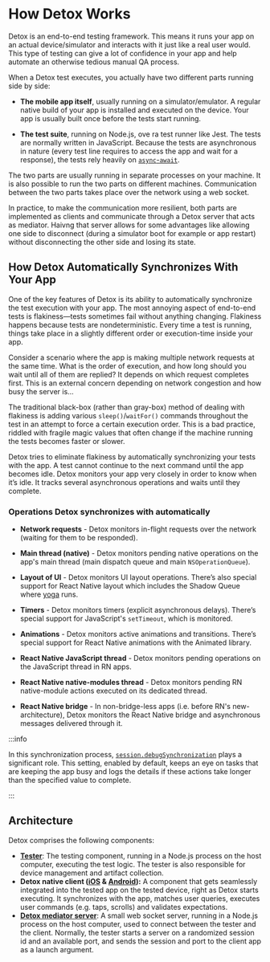 # How Detox Works

Detox is an end-to-end testing framework. This means it runs your app on an actual device/simulator and interacts with it just like a real user would. This type of testing can give a lot of confidence in your app and help automate an otherwise tedious manual QA process.

When a Detox test executes, you actually have two different parts running side by side:

- **The mobile app itself**, usually running on a simulator/emulator. A regular native build of your app is installed and executed on the device. Your app is usually built once before the tests start running.

- **The test suite**, running on Node.js, ove ra test runner like Jest. The tests are normally written in JavaScript. Because the tests are asynchronous in nature (every test line requires to access the app and wait for a response), the tests rely heavily on [`async`-`await`](https://ponyfoo.com/articles/understanding-javascript-async-await).

The two parts are usually running in separate processes on your machine. It is also possible to run the two parts on different machines. Communication between the two parts takes place over the network using a web socket.

In practice, to make the communication more resilient, both parts are implemented as clients and communicate through a Detox server that acts as mediator. Haivng that server allows for some advantages like allowing one side to disconnect (during a simulator boot for example or app restart) without disconnecting the other side and losing its state.

## How Detox Automatically Synchronizes With Your App

One of the key features of Detox is its ability to automatically synchronize the test execution with your app. The most annoying aspect of end-to-end tests is flakiness—tests sometimes fail without anything changing. Flakiness happens because tests are nondeterministic. Every time a test is running, things take place in a slightly different order or execution-time inside your app.

Consider a scenario where the app is making multiple network requests at the same time. What is the order of execution, and how long should you wait until all of them are replied? It depends on which request completes first. This is an external concern depending on network congestion and how busy the server is...

The traditional black-box (rather than gray-box) method of dealing with flakiness is adding various `sleep()`/`waitFor()` commands throughout the test in an attempt to force a certain execution order. This is a bad practice, riddled with fragile magic values that often change if the machine running the tests becomes faster or slower.

Detox tries to eliminate flakiness by automatically synchronizing your tests with the app. A test cannot continue to the next command until the app becomes idle. Detox monitors your app very closely in order to know when it’s idle. It tracks several asynchronous operations and waits until they complete.

### Operations Detox synchronizes with automatically

- **Network requests** - Detox monitors in-flight requests over the network (waiting for them to be responded).

- **Main thread (native)** - Detox monitors pending native operations on the app's main thread (main dispatch queue and main `NSOperationQueue`).

- **Layout of UI** - Detox monitors UI layout operations. There’s also special support for React Native layout which includes the Shadow Queue where [yoga](https://github.com/facebook/yoga) runs.

- **Timers** - Detox monitors timers (explicit asynchronous delays). There’s special support for JavaScript's `setTimeout`, which is monitored.

- **Animations** - Detox monitors active animations and transitions. There’s special support for React Native animations with the Animated library.

- **React Native JavaScript thread** - Detox monitors pending operations on the JavaScript thread in RN apps.

- **React Native native-modules thread** - Detox monitors pending RN native-module actions executed on its dedicated thread.

- **React Native bridge** - In non-bridge-less apps (i.e. before RN's new-architecture), Detox monitors the React Native bridge and asynchronous messages delivered through it.

:::info

In this synchronization process, [`session.debugSynchronization`](../config/session.mdx#sessiondebugsynchronization-number) plays a significant role. This setting, enabled by default, keeps an eye on tasks that are keeping the app busy and logs the details if these actions take longer than the specified value to complete.

:::

## Architecture

Detox comprises the following components:

- [**Tester**](https://github.com/wix/Detox/tree/master/detox/src): The testing component, running in a Node.js process on the host computer, executing the test logic. The tester is also responsible for device management and artifact collection.
- **Detox native client ([iOS](https://github.com/wix/Detox/tree/master/detox/ios) & [Android](https://github.com/wix/Detox/tree/master/detox/android)):** A component that gets seamlessly integrated into the tested app on the tested device, right as Detox starts executing. It synchronizes with the app, matches user queries, executes user commands (e.g. taps, scrolls) and validates expectations.
- **[Detox mediator server](https://github.com/wix/Detox/tree/master/detox/src/server)**: A small web socket server, running in a Node.js process on the host computer, used to connect between the tester and the client. Normally, the tester starts a server on a randomized session id and an available port, and sends the session and port to the client app as a launch argument.
